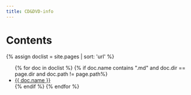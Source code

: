 ```yaml
---
title: CD&DVD-info
---
```


# Contents

{% assign doclist = site.pages | sort: 'url'  %}
 <ul>
    {% for doc in doclist %}
         {% if doc.name contains ".md" and doc.dir == page.dir and doc.path != page.path%}
             <li><a href="{{ site.baseurl }}{{ doc.url }}">{{ doc.name }}</a></li>
         {% endif %}
     {% endfor %}
 </ul>
